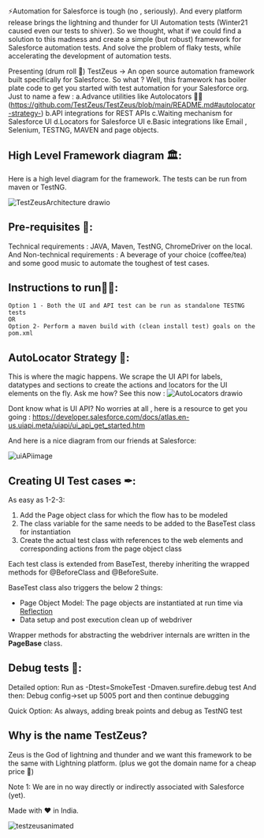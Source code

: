 
⚡Automation for Salesforce is tough (no , seriously). And every platform release brings the lightning and thunder for UI Automation tests (Winter21 caused even our tests to shiver). So we thought, what if we could find a solution to this madness and create a simple (but robust) framework for Salesforce automation tests.
And solve the problem of flaky tests, while accelerating the development of automation tests. 

Presenting (drum roll 🥁) TestZeus -> An open source automation framework built specifically for Salesforce. 
So what ? Well, this framework has boiler plate code to get you started with test automation for your Salesforce org. 
Just to name a few : 
a.Advance utilities like Autolocators 🧙‍♂️ (https://github.com/TestZeus/TestZeus/blob/main/README.md#autolocator-strategy-)
b.API integrations for REST APIs
c.Waiting mechanism for Salesforce UI
d.Locators for Salesforce UI
e.Basic integrations like Email , Selenium, TESTNG, MAVEN and page objects.

## High Level Framework diagram 🏛:
Here is a high level diagram for the framework. The tests can be run from maven or TestNG. 

![TestZeusArchitecture drawio](https://user-images.githubusercontent.com/7482112/152764945-5db3052b-3125-4b23-b2ee-1bab49dbc7b6.png)




## Pre-requisites 🔗:
  Technical requirements : JAVA, Maven, TestNG, ChromeDriver on the local. 
 And Non-technical requirements : A beverage of your choice (coffee/tea) and some good music to automate the toughest of test cases. 
  
 ## Instructions to run🏃‍♂️:
    Option 1 - Both the UI and API test can be run as standalone TESTNG tests
    OR
    Option 2- Perform a maven build with (clean install test) goals on the pom.xml
   
 ## AutoLocator Strategy 🤖:   
This is where the magic happens. We scrape the UI API for labels, datatypes and sections to create the actions and locators for the UI elements on the fly. 
Ask me how? See this now : 
![AutoLocators drawio](https://user-images.githubusercontent.com/7482112/152765014-d55d9556-91cb-4b11-a3ab-d9675a5db7f6.png)

 Dont know what is UI API? 
 No worries at all , here is a resource to get you going : https://developer.salesforce.com/docs/atlas.en-us.uiapi.meta/uiapi/ui_api_get_started.htm
 
 And here is a nice diagram from our friends at Salesforce: 
 
![uiAPiimage](https://user-images.githubusercontent.com/7482112/152789742-b0bedc53-7d6e-4565-872e-77150766b43f.png)

## Creating UI Test cases ✒:
As easy as 1-2-3:
 1. Add the Page object class for which the flow has to be modeled
 2. The class variable for the same needs to be added to the BaseTest class for instantiation
 3. Create the actual test class with references to the web elements and corresponding actions from the page object class 


Each test class is extended from BaseTest, thereby inheriting the wrapped methods for @BeforeClass and @BeforeSuite.

BaseTest class also triggers the below 2 things:

 - Page Object Model: The page objects are instantiated at run time via [Reflection]([https://www.oracle.com/technical-resources/articles/java/javareflection.html](https://www.oracle.com/technical-resources/articles/java/javareflection.html))
 - Data setup and post execution clean up of webdriver

Wrapper methods for abstracting the webdriver internals are written in the **PageBase** class.

  
## Debug tests 🐜:
  Detailed option: Run as -Dtest=SmokeTest -Dmaven.surefire.debug test
  And then: 
  Debug config->set up 5005 port and then continue debugging

Quick Option: As always, adding break points and debug as TestNG test

## Why is the name TestZeus?
Zeus is the God of lightning and thunder and we want this framework to be the same with Lightning platform. 
(plus we got the domain name for a cheap price 🤗)

Note 1: We are in no way directly or indirectly associated with Salesforce (yet). 

Made with ♥ in India.



![testzeusanimated](https://user-images.githubusercontent.com/7482112/152791284-53556ac2-ccd4-419d-a8c7-1e8036aafea8.gif)



